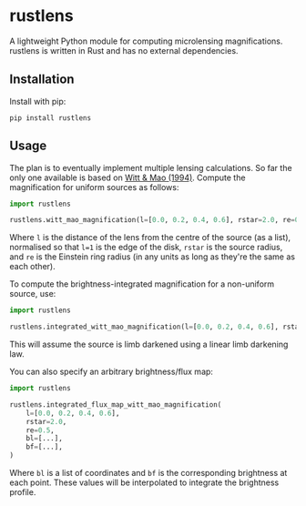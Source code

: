 # rustlens

A lightweight Python module for computing microlensing magnifications. rustlens is written in Rust and has no external dependencies.

## Installation

Install with pip:

```
pip install rustlens
```

## Usage

The plan is to eventually implement multiple lensing calculations. So far the only one available is based on [Witt & Mao (1994)](https://ui.adsabs.harvard.edu/abs/1994ApJ...430..505W/abstract). Compute the magnification for uniform sources as follows:

```python
import rustlens

rustlens.witt_mao_magnification(l=[0.0, 0.2, 0.4, 0.6], rstar=2.0, re=0.5)
```

Where `l` is the distance of the lens from the centre of the source (as a list), normalised so that `l=1` is the edge of the disk, `rstar` is the source radius, and `re` is the Einstein ring radius (in any units as long as they're the same as each other).

To compute the brightness-integrated magnification for a non-uniform source, use:

```python
import rustlens

rustlens.integrated_witt_mao_magnification(l=[0.0, 0.2, 0.4, 0.6], rstar=2.0, re=0.5)
```

This will assume the source is limb darkened using a linear limb darkening law. 

You can also specify an arbitrary brightness/flux map:

```python
import rustlens

rustlens.integrated_flux_map_witt_mao_magnification(
    l=[0.0, 0.2, 0.4, 0.6],
    rstar=2.0,
    re=0.5,
    bl=[...],
    bf=[...],
)
```

Where `bl` is a list of coordinates and `bf` is the corresponding brightness at each point. These values will be interpolated to integrate the brightness profile.
